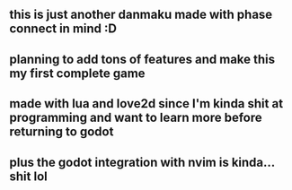 ## this is just another danmaku made with phase connect in mind :D
## planning to add tons of features and make this my first complete game
## made with lua and love2d since I'm kinda shit at programming and want to learn more before returning to godot
## plus the godot integration with nvim is kinda... shit lol
